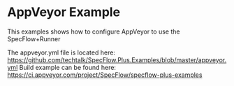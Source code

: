 # AppVeyor Example

This examples shows how to configure AppVeyor to use the SpecFlow+Runner

The appveyor.yml file is located here: https://github.com/techtalk/SpecFlow.Plus.Examples/blob/master/appveyor.yml
Build example can be found here: https://ci.appveyor.com/project/SpecFlow/specflow-plus-examples